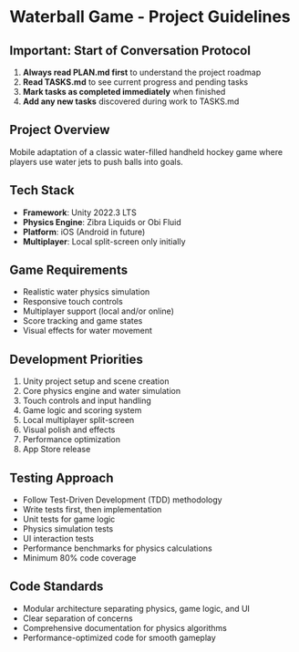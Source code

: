 # Waterball Game - Project Guidelines

## Important: Start of Conversation Protocol
1. **Always read PLAN.md first** to understand the project roadmap
2. **Read TASKS.md** to see current progress and pending tasks
3. **Mark tasks as completed immediately** when finished
4. **Add any new tasks** discovered during work to TASKS.md

## Project Overview
Mobile adaptation of a classic water-filled handheld hockey game where players use water jets to push balls into goals.

## Tech Stack
- **Framework**: Unity 2022.3 LTS
- **Physics Engine**: Zibra Liquids or Obi Fluid
- **Platform**: iOS (Android in future)
- **Multiplayer**: Local split-screen only initially

## Game Requirements
- Realistic water physics simulation
- Responsive touch controls
- Multiplayer support (local and/or online)
- Score tracking and game states
- Visual effects for water movement

## Development Priorities
1. Unity project setup and scene creation
2. Core physics engine and water simulation
3. Touch controls and input handling
4. Game logic and scoring system
5. Local multiplayer split-screen
6. Visual polish and effects
7. Performance optimization
8. App Store release

## Testing Approach
- Follow Test-Driven Development (TDD) methodology
- Write tests first, then implementation
- Unit tests for game logic
- Physics simulation tests
- UI interaction tests
- Performance benchmarks for physics calculations
- Minimum 80% code coverage

## Code Standards
- Modular architecture separating physics, game logic, and UI
- Clear separation of concerns
- Comprehensive documentation for physics algorithms
- Performance-optimized code for smooth gameplay
